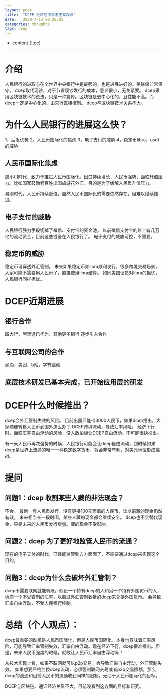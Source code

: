 ```yaml
---
layout: post
title:  "DCEP-社区经济学者王某观点"
date:   2020-7-13 00:20:01
categories: thoughts
tags: dcep
---
```


* content
{:toc}

---

# 介绍
人民银行的进取心在全世界中央银行中是最强的，也是进展进好的。美联储非常保守。
dcep取代现钞，对于节省现钞发行的成本，意义很小，无关紧要。
dcep采用区块链技术的说法，只是一种宣传。区块链是去中心化的，且性能不高。而dcep一定是中心化的，由央行直接控制。
dcep与区块链技术关系不大。

# 为什么人民银行的进展这么快？
1，后发优势
2，人民币国际化的焦虑
3，电子支付的威胁
4，稳定币libra，usdt的威胁

## 人民币国际化焦虑

周小川时代，致力于推进人民币国际化。出口持续增长，人民币强势，面临升值压力。比如国家鼓励老百姓出国旅游花外汇，目的是为了缓解人民币升值压力。

易刚时代，人民币持续贬值，虽然人民币国际化的需要依然存在，但难以继续推进。

## 电子支付的威胁
人民银行强力手段切掉了微信、支付宝的资金池。
以前微信支付宝的账上有几万亿的流动资金，目前这些钱全在人民银行了。
电子支付的威胁可控，不重要。

## 稳定币的威胁
稳定币可穿透外汇管制。
未来如果稳定币如libra顺利发行，很多跨境交易场景，大家可能不需要用人民币了，直接使用libra结算。
如同美国议员对libra的担忧，人民银行同样担忧。

# DCEP近期进展

## 银行合作
四大行，阿里通讯华为、其他更多银行 逐步引入合作

## 与互联网公司的合作
滴滴，美团，b站，字节跳动

## 底层技术研发已基本完成，已开始应用层的研发

# DCEP什么时候推出？
dcep会外汇管制失效的风险。
目前出国只能带3000人民币，如果dcep推出，大家随便转移人民币到国外怎么办？ DCEP跨境流动，导致汇率风险。
经济下行时，面临汇率自由浮动的风险，没人敢拍板让DCEP自由流动。不可能很快推出。

有一天人民币再次强势的时候，人民银行可能会让dcep自由流动，到时候如果dcep是世界上流通的唯一一种稳定数字货币，将会非常有利，对美元地位形成挑战。

# 提问

## 问题1：dcep 收割某些人藏的非法现金？
不会。
最新一套人民币发行，没有更换100元面值的人民币，让以前藏的现金仍然有效。
未来相当长一段时间，某些人藏的现金都会继续安全。
dcep也不会替代现金，只是未来的人民币发行增量。藏的现金不受影响。

## 问题2：dcep 为了更好地监管人民币的流通？
现在的电子支付的时代，已经能监管到方方面面了，不需要通过dcep来实现这个目的。

## 问题3：dcep为什么会破坏外汇管制？
dcep不需要联网就能转账。假设一个持有dcep的人和另一个持有外国货币的人，协商一个不受管制的汇率，以超过外汇管制数量的dcep来兑换外国货币。
会导致汇率自由浮动，不受人民银行控制。

# 总结（个人观点）：

dcep最重要的动机是人民币国际化，但是人民币国际化，本身也意味着汇率风险，可能导致汇率管制失效，汇率自由浮动。现在经济下行，dcep很难推出。但是，未来人民币强势的时候，就敢让人民币汇率自由浮动吗？

从技术实现上看，如果不联网就可以p2p交易，会导致汇率自由浮动，外汇管制失效。 如果想要严格监控dcep流动，必须强制联网交易或者p2p交易限额，那么dcep的流通和目前人民币的流通收到同样的限制，无助于人民币国际化的目标。

DCEP与区块链、通证经济关系不大，目前没看到这方面的目标和研究。


